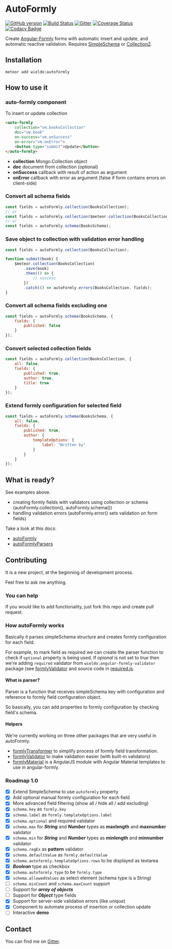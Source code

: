AutoFormly
==========

[![GitHub version](https://badge.fury.io/gh/wieldo%2Fmeteor-autoformly.svg)](https://badge.fury.io/gh/wieldo%2Fmeteor-autoformly)
[![Build Status](https://travis-ci.org/wieldo/meteor-autoformly.svg)](https://travis-ci.org/wieldo/meteor-autoformly) 
[![Gitter](https://badges.gitter.im/Join%20Chat.svg)](https://gitter.im/wieldo/meteor-autoformly?utm_source=badge&utm_medium=badge&utm_campaign=pr-badge&utm_content=badge)
[![Coverage Status](https://coveralls.io/repos/wieldo/meteor-autoformly/badge.svg?branch=master&service=github)](https://coveralls.io/github/wieldo/meteor-autoformly?branch=master)
[![Codacy Badge](https://api.codacy.com/project/badge/grade/b55750daf3c6417caf63154da85a9eae)](https://www.codacy.com/app/mys-sterowiec/meteor-autoformly)

Create [Angular-Formly] forms with automatic insert and update, and automatic reactive validation. Requires [SimpleSchema] or [Collection2].

## Installation

```
meteor add wieldo:autoformly
```

## How to use it

### auto-formly component

To insert or update collection
```html
<auto-formly
    collection="vm.booksCollection"
    doc="vm.book"
    on-success="vm.onSuccess"
    on-error="vm.onError">
    <button type="submit">Update</button>
</auto-formly>
```

- **collection** Mongo.Collection object
- **doc** document from collection (optional)
- **onSuccess** callback with result of action as argument
- **onError** callback with error as argument (false if form contains errors on client-side)

### Convert all schema fields

```javascript
const fields = autoFormly.collection(BooksCollection);
// or
const fields = autoFormly.collection($meteor.collection(BooksCollection);
// or
const fields = autoFormly.schema(BooksSchema);
```

### Save object to collection with validation error handling

```javascript
const fields = autoFormly.collection(BooksCollection);

function submit(book) {
    $meteor.collection(BooksCollection)
        .save(book)
        .then(() => {
            // success
        })
        .catch(() => autoFormly.errors(BooksCollection, fields);
}
```

### Convert all schema fields excluding one
```javascript
const fields = autoFormly.schema(BooksSchema, {
    fields: {
        published: false
    }
});
```

### Convert selected collection fields
```javascript
const fields = autoFormly.collection(BooksCollection, {
    all: false,
    fields: {
        published: true,
        author: true,
        title: true
    }
});
```

### Extend formly configuration for selected field

```javascript
const fields = autoFormly.schema(BooksSchema, {
    all: false,
    fields: {
        published: true,
        author: {
            templateOptions: {
                label: "Written by"
            }
        }
    }
});
```

## What is ready?

See examples above.

- creating formly fields with validators using collection or schema (autoFormly.collection(), autoFormly.schema())
- handling validation errors (autoFormly.error() sets validation on form fields)

Take a look at this docs:

- [autoFormly]
- [autoFormlyParsers]

## Contributing
It is a new project, at the beginning of development process.

Feel free to ask me anything.

### You can help
If you would like to add functionality, just fork this repo and create pull request.

### How autoFormly works
Basically it parses simpleSchema structure and creates formly configuration for each field.

For example, to mark field as required we can create the parser function to check if `optional` property is being used.
If _opional_ is not set to _true_ then we're adding `required` validator from `wieldo:angular-formly-validator` package 
(see [formlyValidator] and source code in [required.js](lib/client/parsers/validators/required.js).

#### What is parser?
Parser is a function that receives simpleSchema key with configuration and reference to formly field configuration object.

So basically, you can add properties to formly configuration by checking field's schema.

#### Helpers
We're currently working on three other packages that are very useful in autoFormly.

- [formlyTransformer] to simplify process of formly field transformation.
- [formlyValidator] to make validation easier (with built-in validators)
- [formlyMaterial] is a AngularJS module with Angular Material templates to use in angular-formly.

### Roadmap 1.0

- [x] Extend SimpleSchema to use `autoformly` property
- [x] Add optional manual formly configuration for each field
- [x] More advanced field filtering (show all / hide all / add excluding)
- [x] `schema.key` as `formly.key`
- [x] `schema.label` as `formly.templateOptions.label`
- [x] `schema.optional` and required validator
- [x] `schema.max` for **_String_** and **_Number_** types as **maxlength** and **maxnumber** validator
- [x] `schema.min` for **_String_** and **_Number_** types as **minlength** and **minnumber** validator
- [x] `schema.regEx` as **pattern** validator
- [x] `schema.defaultValue` as `formly.defaultValue`
- [x] `schema.autoformly.templateOptions.rows` to be displayed as textarea
- [x] **_Boolean_** type as checkbox
- [x] `schema.autoformly.type` to be `formly.type`
- [x] `schema.allowedValues` as select element (schema type is a String) 
- [ ] `schema.minCount` and `schema.maxCount` support
- [ ] Support for **_array of objects_**
- [ ] Support for **_Object_** type fields
- [x] Support for server-side validation errors (like _unique_)
- [x] Component to automate process of insertion or collection update
- [ ] Interactive **demo**

## Contact
You can find me on [Gitter].


[Angular-Formly]: http://angular-formly.com
[SimpleSchema]: http://github.com/aldeed/meteor-simple-schema
[Collection2]: http://github.com/aldeed/meteor-collection2
[AutoForm]: http://github.com/aldeed/meteor-autoform
[Gitter]: https://gitter.im/wieldo/meteor-autoformly

[autoFormly]: docs/auto-formly.md
[autoFormlyParsers]: docs/auto-formly-parsers.md

[formlyValidator]: http://github.com/wieldo/angular-formly-validator
[formlyTransformer]: http://github.com/wieldo/angular-formly-transformer
[formlyMaterial]: http://github.com/wieldo/angular-formly-templates-material